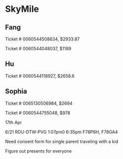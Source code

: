 # SkyMile

## Fang

Ticket # 0060544508634, $2933.87

Ticket # 0060544048037, $1189

## Hu

Ticket # 0060544118927, $2658.6

## Sophia



Ticket # 0065130506984,  $2694

Ticket # 0060544755048, $978

17th Apr

6/21 RDU-DTW-PVG 1:07pm0 6:35pm F78P6H, F78GA4



Need consent form for single parent traveling with a kid

Figure out presents for everyone